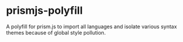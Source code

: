 # prismjs-polyfill
A polyfill for prism.js to import all languages and isolate various syntax themes because of global style pollution.
